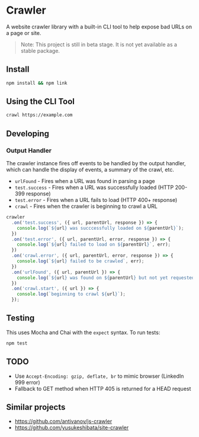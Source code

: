 # Crawler

A website crawler library with a built-in CLI tool to help expose bad URLs on a page or site.

> Note: This project is still in beta stage. It is not yet available as a stable package.

## Install

```bash
npm install && npm link
```

## Using the CLI Tool

```bash
crawl https://example.com
```

## Developing

### Output Handler

The crawler instance fires off events to be handled by the output handler, which can handle the display of events, a
summary of the crawl, etc.

- `urlFound` - Fires when a URL was found in parsing a page
- `test.success` - Fires when a URL was successfully loaded (HTTP 200-399 response)
- `test.error` - Fires when a URL fails to load (HTTP 400+ response)
- `crawl` - Fires when the crawler is beginning to crawl a URL

```js
crawler
  .on('test.success', ({ url, parentUrl, response }) => {
    console.log(`${url} was succcessfully loaded on ${parentUrl}`);
  })
  .on('test.error', ({ url, parentUrl, error, response }) => {
    console.log(`${url} failed to load on ${parentUrl}`, err);
  })
  .on('crawl.error', ({ url, parentUrl, error, response }) => {
    console.log(`${url} failed to be crawled`, err);
  })
  .on('urlFound', ({ url, parentUrl }) => {
    console.log(`${url} was found on ${parentUrl} but not yet requested or crawled`);
  })
  .on('crawl.start', ({ url }) => {
    console.log(`beginning to crawl ${url}`);
  });
```

## Testing

This uses Mocha and Chai with the `expect` syntax. To run tests:

```bash
npm test
```

## TODO

- Use `Accept-Encoding: gzip, deflate, br` to mimic browser (LinkedIn 999 error)
- Fallback to GET method when HTTP 405 is returned for a HEAD request

## Similar projects

- https://github.com/antivanov/js-crawler
- https://github.com/yusukeshibata/site-crawler
